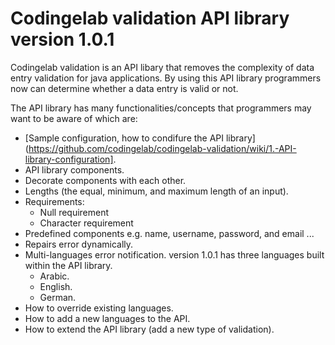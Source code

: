 # Codingelab validation API library version 1.0.1 

Codingelab validation is an API libary that removes the complexity of data entry validation for java applications. By using this API library programmers now can determine whether a data entry is valid or not. 

The API library has many functionalities/concepts that programmers may want to be aware of which are:
 - [Sample configuration, how to condifure the API library](https://github.com/codingelab/codingelab-validation/wiki/1.-API-library-configuration].
 - API library components.
 - Decorate components with each other.
 - Lengths (the equal, minimum, and maximum length of an input).
 - Requirements:
   - Null requirement
   - Character requirement
 - Predefined components e.g. name, username, password, and email ...
 - Repairs error dynamically.
 - Multi-languages error notification. version 1.0.1 has three languages built within the API library.
    - Arabic.
    - English.
    - German.
 - How to override existing languages.
 - How to add a new languages to the API.
 - How to extend the API library (add a new type of validation).

